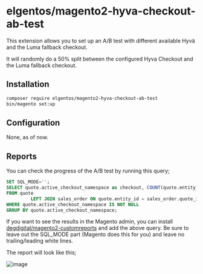 # elgentos/magento2-hyva-checkout-ab-test

This extension allows you to set up an A/B test with different available Hyvä and the Luma fallback checkout.

It will randomly do a 50% split between the configured Hyva Checkout and the Luma fallback checkout.

## Installation

```bash
composer require elgentos/magento2-hyva-checkout-ab-test
bin/magento set:up
```

## Configuration

None, as of now.

## Reports

You can check the progress of the A/B test by running this query;

```sql
SET SQL_MODE='';
SELECT quote.active_checkout_namespace as checkout, COUNT(quote.entity_id) as quotes, COUNT(sales_order.quote_id) as orders, (COUNT(sales_order.quote_id) / COUNT(quote.entity_id)*100) as conversion_percentage
FROM quote
         LEFT JOIN sales_order ON quote.entity_id = sales_order.quote_id AND sales_order.state IN ('completed', 'processing')
WHERE quote.active_checkout_namespace IS NOT NULL
GROUP BY quote.active_checkout_namespace;
```

If you want to see the results in the Magento admin, you can install [degdigital/magento2-customreports](https://github.com/degdigital/magento2-customreports) and add the above query. Be sure to leave out the SQL_MODE part (Magento does this for you) and leave no trailing/leading white lines.

The report will look like this;

![image](https://user-images.githubusercontent.com/431360/200922747-6be0d031-3156-40cd-a989-c8399d4daae3.png)
